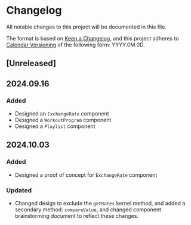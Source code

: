 # Changelog

All notable changes to this project will be documented in this file.

The format is based on [Keep a Changelog](https://keepachangelog.com/en/1.1.0/),
and this project adheres to [Calendar Versioning](https://calver.org/) of
the following form: YYYY.0M.0D.

## [Unreleased]

## 2024.09.16

### Added

- Designed an `ExchangeRate` component
- Designed a `WorkoutProgram` component
- Designed a `Playlist` component

## 2024.10.03

### Added

- Designed a proof of concept for `ExchangeRate` component

### Updated

- Changed design to exclude the `getRates` kernel method, and added a secondary method: `compareValue`, and changed component brainstorming document to reflect these changes.
